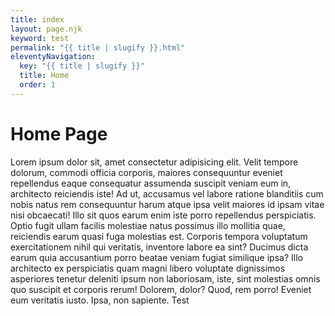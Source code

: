 ```yaml
---
title: index
layout: page.njk
keyword: test
permalink: "{{ title | slugify }}.html"
eleventyNavigation:
  key: "{{ title | slugify }}"
  title: Home
  order: 1
---
```


# Home Page

Lorem ipsum dolor sit, amet consectetur adipisicing elit. Velit tempore dolorum, commodi officia corporis, maiores consequuntur eveniet repellendus eaque consequatur assumenda suscipit veniam eum in, architecto reiciendis iste! Ad ut, accusamus vel labore ratione blanditiis cum nobis natus rem consequuntur harum atque ipsa velit maiores id ipsam vitae nisi obcaecati! Illo sit quos earum enim iste porro repellendus perspiciatis. Optio fugit ullam facilis molestiae natus possimus illo mollitia quae, reiciendis earum quasi fuga molestias est. Corporis tempora voluptatum exercitationem nihil qui veritatis, inventore labore ea sint? Ducimus dicta earum quia accusantium porro beatae veniam fugiat similique ipsa? Illo architecto ex perspiciatis quam magni libero voluptate dignissimos asperiores tenetur deleniti ipsum non laboriosam, iste, sint molestias omnis quo suscipit et corporis rerum! Dolorem, dolor? Quod, rem porro! Eveniet eum veritatis iusto. Ipsa, non sapiente. Test